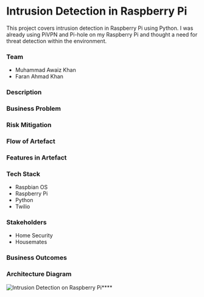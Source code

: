 # Intrusion Detection in Raspberry Pi
This project covers intrusion detection in Raspberry Pi using Python. I was already using PiVPN and Pi-hole on my Raspberry Pi and thought a need for threat detection within the environment.

### Team
- Muhammad Awaiz Khan
- Faran Ahmad Khan
  
### Description


### Business Problem


### Risk Mitigation


### Flow of Artefact


### Features in Artefact


### Tech Stack
- Raspbian OS
- Raspberry Pi
- Python
- Twilio

### Stakeholders
- Home Security
- Housemates

### Business Outcomes

### Architecture Diagram
![Intrusion Detection on Raspberry Pi](https://github.com/user-attachments/assets/03e601fd-0208-4921-8454-f144b1fed88e)****

